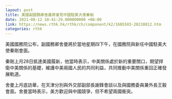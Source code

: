 ```yaml
---
layout: post
title: 美國副國務卿舍曼將會見中國駐美大使秦剛
date: 2021-08-12 10:41:29.000000000 +08:00
link: https://news.rthk.hk/rthk/ch/component/k2/1605503-20210812.htm
categories: rthk
---
```


美國國務院公布，副國務卿舍曼將於當地星期四下午，在國務院與新任中國駐美大使秦剛會面。

秦剛上月28日抵達美國履新，他當時表示，中美關係處於新的重要關口，期望捍衛中美關係的基礎，維護中美兩國人民的共同利益，共同推動中美關係重回正確發展軌道。

舍曼上月底訪華，在天津分別與外交部副部長謝鋒會談以及與國務委員兼外長王毅會面。舍曼當時表示，美方歡迎與中國競爭，但不希望兩國衝突。
